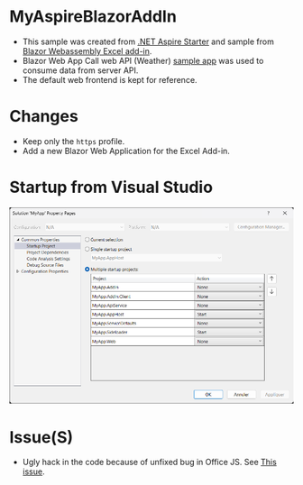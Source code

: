 # MyAspireBlazorAddIn
- This sample was created from [.NET Aspire Starter](https://learn.microsoft.com/en-us/dotnet/aspire/get-started/build-your-first-aspire-app?tabs=visual-studio) and sample from [Blazor Webassembly Excel add-in](https://github.com/OfficeDev/Office-Add-in-samples/tree/main/Samples/blazor-add-in/excel-blazor-add-in).
- Blazor Web App Call web API (Weather) [sample app](https://github.com/dotnet/blazor-samples/tree/main/8.0/BlazorWebAppCallWebApi_Weather) was used to consume data from server API.
- The default web frontend is kept for reference.

# Changes
- Keep only the ```https``` profile.
- Add a new Blazor Web Application for the Excel Add-in.

# Startup from Visual Studio
![Startup](startup.png)

# Issue(S)
- Ugly hack in the code because of unfixed bug in Office JS. See [This issue](https://learn.microsoft.com/en-us/answers/questions/1150659/uncaught-typeerror-history-pushstate-is-not-a-func).